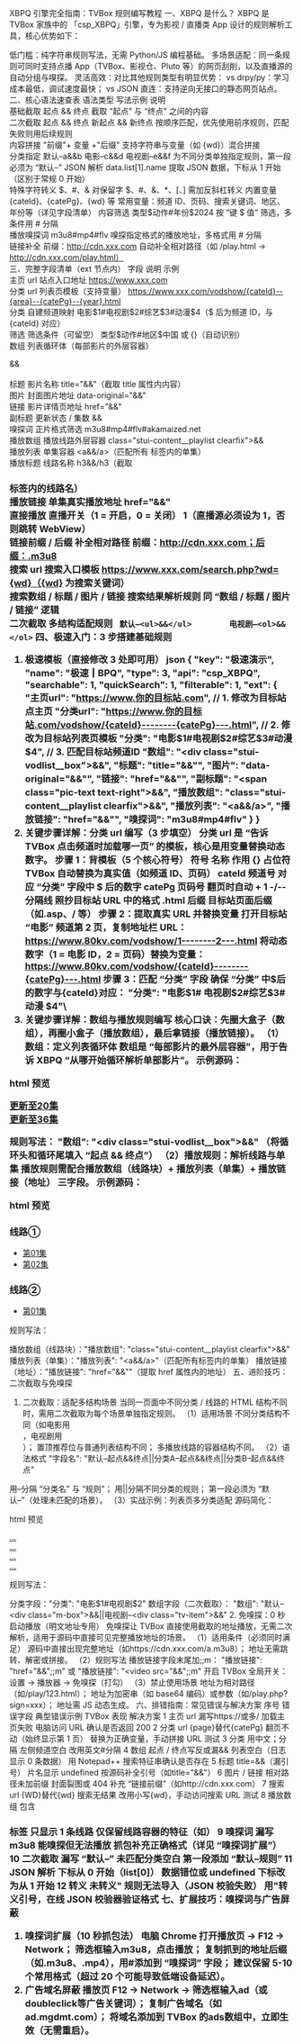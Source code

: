 XBPQ 引擎完全指南：TVBox 规则编写教程
一、XBPQ 是什么？
XBPQ 是 TVBox 家族中的 「csp_XBPQ」引擎，专为影视 / 直播类 App 设计的规则解析工具，核心优势如下：

低门槛：纯字符串规则写法，无需 Python/JS 编程基础。
多场景适配：同一条规则可同时支持点播 App（TVBox、影视仓、Pluto 等）的网页刮削，以及直播源的自动分组与嗅探。
灵活高效：对比其他规则类型有明显优势：
vs drpy/py：学习成本最低，调试速度最快；
vs JSON 直连：支持逆向无接口的静态网页站点。
二、核心语法速查表
语法类型	写法示例	说明				
基础截取	起点 && 终点	截取 “起点” 与 “终点” 之间的内容				
二次截取	起点 && 终点		新起点 && 新终点	按顺序匹配，优先使用前序规则，匹配失败则用后续规则		
内容拼接	"前缀"+ 变量 +"后缀"	支持字符串与变量（如 {wd}）混合拼接				
分类指定	默认–a&&b		电影–c&&d		电视剧–e&&f	为不同分类单独指定规则，第一段必须为 “默认–”
JSON 解析	data.list[1].name	提取 JSON 数据，下标从 1 开始（区别于常规 0 开始）				
特殊字符转义	\$、\#、\&	对保留字 $、#、&、*、[、] 需加反斜杠转义				
内置变量	{cateId}、{catePg}、{wd} 等	常用变量：频道 ID、页码、搜索关键词、地区、年份等（详见字段清单）				
内容筛选	类型$动作#年份$2024	按 “键 $ 值” 筛选，多条件用 # 分隔				
播放嗅探词	m3u8#mp4#flv	嗅探指定格式的播放地址，多格式用 # 分隔				
链接补全	前缀：http://cdn.xxx.com	自动补全相对路径（如 /play.html → http://cdn.xxx.com/play.html）				
三、完整字段清单（ext 节点内）
字段	说明	示例		
主页 url	站点入口地址	https://www.xxx.com		
分类 url	列表页模板（支持变量）	https://www.xxx.com/vodshow/{cateId}--{area}--{catePg}--{year}.html		
分类	自建频道映射	电影$1#电视剧$2#综艺$3#动漫$4（$ 后为频道 ID，与 {cateId} 对应）		
筛选	筛选条件（可留空）	类型$动作#地区$中国 或 {}（自动识别）		
数组	列表循环体（每部影片的外层容器）	<div class="stui-vodlist__box">&&</div>		
标题	影片名称	title="&&"（截取 title 属性内内容）		
图片	封面图片地址	data-original="&&"		
链接	影片详情页地址	href="&&"		
副标题	更新状态 / 集数	<span class="pic-text text-right">&&</span>		
嗅探词	正片格式筛选	m3u8#mp4#flv#akamaized.net		
播放数组	播放线路外层容器	class="stui-content__playlist clearfix">&&</ul>		
播放列表	单集容器	<a&&/a>（匹配所有 <a> 标签内的单集）		
播放标题	线路名称	h3&&/h3（截取 <h3> 标签内的线路名）		
播放链接	单集真实播放地址	href="&&"		
直接播放	直播开关（1 = 开启，0 = 关闭）	1（直播源必须设为 1，否则跳转 WebView）		
链接前缀 / 后缀	补全相对路径	前缀：http://cdn.xxx.com；后缀：.m3u8		
搜索 url	搜索入口模板	https://www.xxx.com/search.php?wd={wd}（{wd} 为搜索关键词）		
搜索数组 / 标题 / 图片 / 链接	搜索结果解析规则	同 “数组 / 标题 / 图片 / 链接” 逻辑		
二次截取	多结构适配规则	` 默认–<ul>&&</ul>		电视剧–<ol>&&</ol>`
四、极速入门：3 步搭建基础规则
1. 极速模板（直接修改 3 处即可用）
json
{
  "key": "极速演示",
  "name": "极速┃BPQ",
  "type": 3,
  "api": "csp_XBPQ",
  "searchable": 1,
  "quickSearch": 1,
  "filterable": 1,
  "ext": {
    "主页url": "https://www.你的目标站.com",  // 1. 修改为目标站点主页
    "分类url": "https://www.你的目标站.com/vodshow/{cateId}--------{catePg}---.html",  // 2. 修改为目标站列表页模板
    "分类": "电影$1#电视剧$2#综艺$3#动漫$4",  // 3. 匹配目标站频道ID
    "数组": "<div class=\"stui-vodlist__box\">&&</div>",
    "标题": "title=\"&&\"",
    "图片": "data-original=\"&&\"",
    "链接": "href=\"&&\"",
    "副标题": "<span class=\"pic-text text-right\">&&</span>",
    "播放数组": "class=\"stui-content__playlist clearfix\">&&</ul>",
    "播放列表": "<a&&/a>",
    "播放链接": "href=\"&&\"",
    "嗅探词": "m3u8#mp4#flv"
  }
}
2. 关键步骤详解：分类 url 编写（3 步填空）
分类 url 是 “告诉 TVBox 点击频道时加载哪一页” 的模板，核心是用变量替换动态数字。
步骤 1：背模板（5 个核心符号）
符号	名称	作用
{}	占位符	TVBox 自动替换为真实值（如频道 ID、页码）
cateId	频道号	对应 “分类” 字段中 $ 后的数字
catePg	页码号	翻页时自动 + 1
-/--	分隔线	照抄目标站 URL 中的格式
.html	后缀	目标站页面后缀（如.asp、/ 等）
步骤 2：提取真实 URL 并替换变量
打开目标站 “电影” 频道第 2 页，复制地址栏 URL：
https://www.80kv.com/vodshow/1--------2---.html
将动态数字（1 = 电影 ID，2 = 页码）替换为变量：
https://www.80kv.com/vodshow/{cateId}--------{catePg}---.html
步骤 3：匹配 “分类” 字段
确保 “分类” 中$后的数字与{cateId}对应： "分类": "电影$1# 电视剧$2#综艺$3# 动漫 \$4"\
3. 关键步骤详解：数组与播放规则编写
核心口诀：先圈大盒子（数组），再圈小盒子（播放数组），最后拿链接（播放链接）。
（1）数组：定义列表循环体
数组是 “每部影片的最外层容器”，用于告诉 XBPQ “从哪开始循环解析单部影片”。
示例源码：

html
预览
<div class="stui-vodlist__box">  <!-- 循环头 -->
    <a href="/v/123.html" title="长风渡" data-original="/upload/pic.jpg">
        <span class="pic-text text-right">更新至20集</span>
    </a>
</div>  <!-- 循环尾 -->
<div class="stui-vodlist__box">
    <a href="/v/124.html" title="玉骨遥" data-original="/upload/pic2.jpg">
        <span class="pic-text text-right">更新至36集</span>
    </a>
</div>

规则写法：
"数组": "<div class=\"stui-vodlist__box\">&&</div>"
（将循环头和循环尾填入 “起点 && 终点”）
（2）播放规则：解析线路与单集
播放规则需配合播放数组（线路块）+ 播放列表（单集）+ 播放链接（地址） 三字段。
示例源码：

html
预览
<!-- 线路块1 -->
<h3>线路①</h3>
<ul class="stui-content__playlist clearfix">  <!-- 播放数组头 -->
    <li><a href="/play/123-1-1.html">第01集</a></li>  <!-- 播放列表 -->
    <li><a href="/play/123-1-2.html">第02集</a></li>
</ul>  <!-- 播放数组尾 -->
<!-- 线路块2 -->
<h3>线路②</h3>
<ul class="stui-content__playlist clearfix">
    <li><a href="/play/123-2-1.html">第01集</a></li>
</ul>

规则写法：

播放数组（线路块）："播放数组": "class=\"stui-content__playlist clearfix\">&&</ul>"
播放列表（单集）："播放列表": "<a&&/a>"（匹配所有<a>标签内的单集）
播放链接（地址）："播放链接": "href=\"&&\""（提取 href 属性内的地址）
五、进阶技巧：二次截取与免嗅探
1. 二次截取：适配多结构场景
当同一页面中不同分类 / 线路的 HTML 结构不同时，需用二次截取为每个场景单独指定规则。
（1）适用场景
不同分类结构不同（如电影用<div class="m-box">，电视剧用<div class="tv-item">）；
置顶推荐位与普通列表结构不同；
多播放线路的容器结构不同。
（2）语法格式
"字段名": "默认–起点&&终点||分类A–起点&&终点||分类B–起点&&终点"

用–分隔 “分类名” 与 “规则”；
用||分隔不同分类的规则；
第一段必须为 “默认–”（处理未匹配的场景）。
（3）实战示例：列表页多分类适配
源码简化：

html
预览
<!-- 电影区 -->
<div class="m-box"><a title="电影A" href="/v/123.html">…</a></div>
<div class="m-box"><a title="电影B" href="/v/124.html">…</a></div>
<!-- 电视剧区 -->
<div class="tv-item"><a title="剧集A" href="/v/234.html">…</a></div>
<div class="tv-item"><a title="剧集B" href="/v/235.html">…</a></div>

规则写法：

分类字段："分类": "电影$1#电视剧$2"
数组字段（二次截取）：
"数组": "默认–<div class=\"m-box\">&&</div>||电视剧–<div class=\"tv-item\">&&</div>"
2. 免嗅探：0 秒启动播放（明文地址专用）
免嗅探让 TVBox 直接使用截取的地址播放，无需二次解析，适用于源码中直接可见完整播放地址的场景。
（1）适用条件（必须同时满足）
源码中直接出现完整地址（如https://cdn.xxx.com/a.m3u8）；
地址无需跳转、解密或拼接。
（2）规则写法
播放链接字段末尾加;;m：
"播放链接": "href=\"&&\";;m" 或 "播放链接": "<video src=\"&&\";;m"
开启 TVBox 全局开关：设置 → 播放器 → 免嗅探（打勾）
（3）禁止使用场景
地址为相对路径（如/play/123.html）；
地址为加密串（如 base64 编码）或参数（如/play.php?sign=xxx）；
地址需 JS 动态生成。
六、排错指南：常见错误与解决方案
序号	错误字段	典型错误示例	TVBox 表现	解决方案
1	主页 url	漏写https://或多/	加载主页失败	电脑访问 URL 确认是否返回 200
2	分类 url	{page}替代{catePg}	翻页不动（始终显示第 1 页）	替换为正确变量，手动拼接 URL 测试
3	分类	用中文；分隔	左侧频道空白	改用英文#分隔
4	数组	起点 / 终点写反或漏&&	列表空白（日志显示 0 条数据）	用 Notepad++ 搜索特征串确认是否存在
5	标题	title=&&（漏引号）	片名显示 undefined	按源码补全引号（如title="&&"）
6	图片 / 链接	相对路径未加前缀	封面裂图或 404	补充 “链接前缀”（如http://cdn.xxx.com）
7	搜索 url	{WD}替代{wd}	搜索无结果	改用小写{wd}，手动访问搜索 URL 测试
8	播放数组	包含<h3>标签	只显示 1 条线路	仅保留线路容器的特征（如</ul>）
9	嗅探词	漏写m3u8	能嗅探但无法播放	抓包补充正确格式（详见 “嗅探词扩展”）
10	二次截取	漏写 “默认–”	未匹配分类空白	第一段添加 “默认–规则”
11	JSON 解析	下标从 0 开始（list[0]）	数据错位或 undefined	下标改为从 1 开始
12	转义	未转义"	规则无法导入（JSON 校验失败）	用\"转义引号，在线 JSON 校验器验证格式
七、扩展技巧：嗅探词与广告屏蔽
1. 嗅探词扩展（10 秒抓包法）
电脑 Chrome 打开播放页 → F12 → Network；
筛选框输入m3u8，点击播放；
复制抓到的地址后缀（如.m3u8、.mp4），用#添加到 “嗅探词” 字段；
建议保留 5-10 个常用格式（超过 20 个可能导致低端设备延迟）。
2. 广告域名屏蔽
播放页 F12 → Network → 筛选框输入ad（或doubleclick等广告关键词）；
复制广告域名（如ad.mgdmt.com）；
将域名添加到 TVBox 的ads数组中，立即生效（无需重启）。

